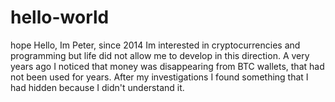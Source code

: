 # hello-world
hope
Hello, 
Im Peter, since 2014 Im interested in cryptocurrencies and programming but life did not allow me to develop in this direction. 
A very years ago I noticed that money was disappearing from BTC wallets, that had not been used for years. After my investigations I found something that I had hidden because I didn't understand it.
